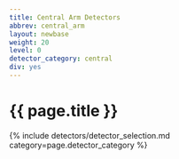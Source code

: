 ```yaml
---
title: Central Arm Detectors
abbrev: central_arm
layout: newbase
weight: 20
level: 0
detector_category: central
div: yes
---
```

# {{ page.title }}

{% include detectors/detector_selection.md category=page.detector_category %}
